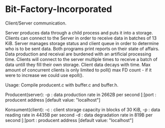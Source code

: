 # Bit-Factory-Incorporated
Client/Server communication.

Server produces data through a child process and puts it into a storage.
Clients can connect to the Server in order to receive data in batches of 13 KiB.
Server manages storage status and client queue in order to determine who is to be sent data.
Both programs print reports on their state of affairs.
Data production and receival are burdened with an artificial processing time.
Clients will connect to the server multiple times to receive a batch of data untill they fill their own storage.
Client data decays with time.
Max amount of concurrent clients is only limited to poll() max FD count - if it were to increase we could use epoll().


Usage:
Compile producent.c with buffer.c and buffer.h.

Producent(server):
-p <float> : data production rate in 2662B per second
[<addr>:]port : producent address [default value: "localhost"]
  
Konsument(client):
-c <int> : client storage capacity in blocks of 30 KiB,
-p <float> : data reading rate in 4435B per second
-d <float> : data degradation rate in 819B per second
[<addr>:]port : producent address [default value: "localhost"]
